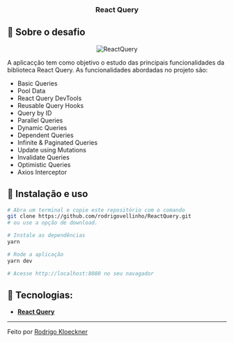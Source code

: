 <h3 align="center">
React Query
</h3>

## :rocket: Sobre o desafio

<p align="center">
  <img src="" alt="ReactQuery">
</p>

A aplicacção tem como objetivo o estudo das principais funcionalidades da biblioteca React Query. As funcionalidades abordadas no projeto são:
- Basic Queries
- Pool Data
- React Query DevTools
- Reusable Query Hooks
- Query by ID
- Parallel Queries
- Dynamic Queries
- Dependent Queries
- Infinite & Paginated Queries
- Update using Mutations
- Invalidate Queries
- Optimistic Queries
- Axios Interceptor


## :wrench: Instalação e uso

```bash
# Abra um terminal e copie este repositório com o comando
git clone https://github.com/rodrigovellinho/ReactQuery.git
# ou use a opção de download.

# Instale as dependências
yarn

# Rode a aplicação
yarn dev

# Acesse http://localhost:8080 no seu navagador
```

## 🔨 Tecnologias:

- **[React Query](https://react-query.tanstack.com/)**

---

Feito por [Rodrigo Kloeckner](https://github.com/rodrigovellinho)
